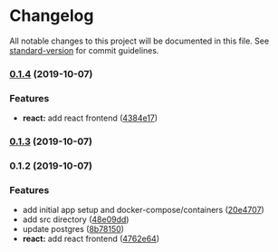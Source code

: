 # Changelog

All notable changes to this project will be documented in this file. See [standard-version](https://github.com/conventional-changelog/standard-version) for commit guidelines.

### [0.1.4](https://dmw///compare/v0.1.3...v0.1.4) (2019-10-07)


### Features

* **react:** add react frontend ([4384e17](https://dmw///commit/4384e17))

### [0.1.3](https://dmw///compare/v0.1.2...v0.1.3) (2019-10-07)

### 0.1.2 (2019-10-07)


### Features

* add initial app setup and docker-compose/containers ([20e4707](https://dmw///commit/20e4707))
* add src directory ([48e09dd](https://dmw///commit/48e09dd))
* update postgres ([8b78150](https://dmw///commit/8b78150))
* **react:** add react frontend ([4762e64](https://dmw///commit/4762e64))
